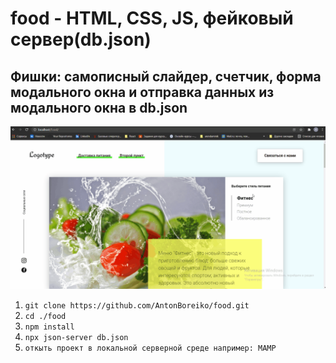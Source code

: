 # food - HTML, CSS, JS, фейковый сервер(db.json) 

## Фишки: самописный слайдер, счетчик, форма модального окна и отправка данных из модального окна в db.json

<img src="./img/food2.gif">

1. `git clone https://github.com/AntonBoreiko/food.git`
2. `cd ./food`
3. `npm install`
4. `npx json-server db.json`
5. `откыть проект в локальной серверной среде например: MAMP`
